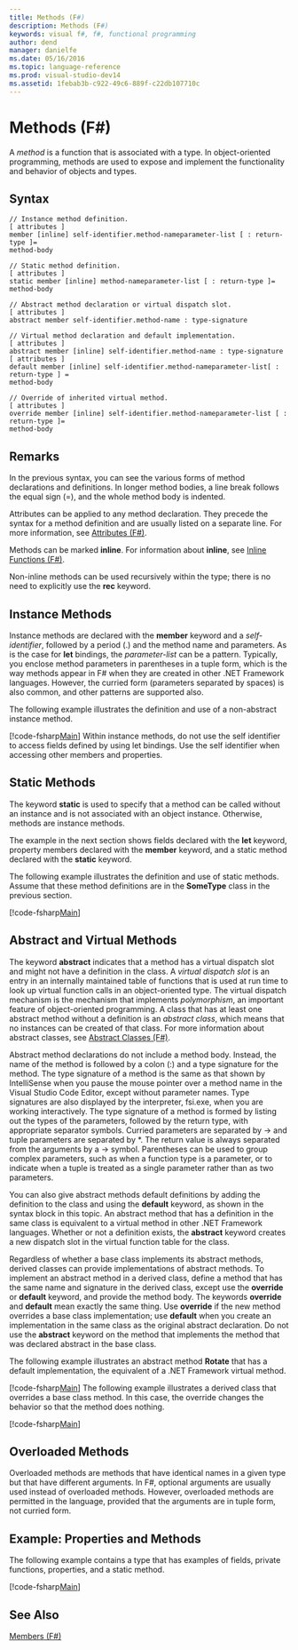 ```yaml
---
title: Methods (F#)
description: Methods (F#)
keywords: visual f#, f#, functional programming
author: dend
manager: danielfe
ms.date: 05/16/2016
ms.topic: language-reference
ms.prod: visual-studio-dev14
ms.assetid: 1febab3b-c922-49c6-889f-c22db107710c 
---
```


# Methods (F#)

A *method* is a function that is associated with a type. In object-oriented programming, methods are used to expose and implement the functionality and behavior of objects and types.


## Syntax

```
// Instance method definition.
[ attributes ]
member [inline] self-identifier.method-nameparameter-list [ : return-type ]=
method-body

// Static method definition.
[ attributes ]
static member [inline] method-nameparameter-list [ : return-type ]=
method-body

// Abstract method declaration or virtual dispatch slot.
[ attributes ]
abstract member self-identifier.method-name : type-signature

// Virtual method declaration and default implementation.
[ attributes ]
abstract member [inline] self-identifier.method-name : type-signature
[ attributes ]
default member [inline] self-identifier.method-nameparameter-list[ : return-type ] =
method-body

// Override of inherited virtual method.
[ attributes ]
override member [inline] self-identifier.method-nameparameter-list [ : return-type ]=
method-body
```

## Remarks
In the previous syntax, you can see the various forms of method declarations and definitions. In longer method bodies, a line break follows the equal sign (=), and the whole method body is indented.

Attributes can be applied to any method declaration. They precede the syntax for a method definition and are usually listed on a separate line. For more information, see [Attributes &#40;F&#35;&#41;](Attributes-%5BFSharp%5D.md).

Methods can be marked **inline**. For information about **inline**, see [Inline Functions &#40;F&#35;&#41;](Inline-Functions-%5BFSharp%5D.md).

Non-inline methods can be used recursively within the type; there is no need to explicitly use the **rec** keyword.


## Instance Methods
Instance methods are declared with the **member** keyword and a *self-identifier*, followed by a period (.) and the method name and parameters. As is the case for **let** bindings, the *parameter-list* can be a pattern. Typically, you enclose method parameters in parentheses in a tuple form, which is the way methods appear in F# when they are created in other .NET Framework languages. However, the curried form (parameters separated by spaces) is also common, and other patterns are supported also.

The following example illustrates the definition and use of a non-abstract instance method.

[!code-fsharp[Main](snippets/fslangref1/snippet3401.fs)]
    Within instance methods, do not use the self identifier to access fields defined by using let bindings. Use the self identifier when accessing other members and properties.


## Static Methods
The keyword **static** is used to specify that a method can be called without an instance and is not associated with an object instance. Otherwise, methods are instance methods.

The example in the next section shows fields declared with the **let** keyword, property members declared with the **member** keyword, and a static method declared with the **static** keyword.

The following example illustrates the definition and use of static methods. Assume that these method definitions are in the **SomeType** class in the previous section.

[!code-fsharp[Main](snippets/fslangref1/snippet3402.fs)]
    
## Abstract and Virtual Methods
The keyword **abstract** indicates that a method has a virtual dispatch slot and might not have a definition in the class. A *virtual dispatch slot* is an entry in an internally maintained table of functions that is used at run time to look up virtual function calls in an object-oriented type. The virtual dispatch mechanism is the mechanism that implements *polymorphism*, an important feature of object-oriented programming. A class that has at least one abstract method without a definition is an *abstract class*, which means that no instances can be created of that class. For more information about abstract classes, see [Abstract Classes &#40;F&#35;&#41;](Abstract-Classes-%5BFSharp%5D.md).

Abstract method declarations do not include a method body. Instead, the name of the method is followed by a colon (:) and a type signature for the method. The type signature of a method is the same as that shown by IntelliSense when you pause the mouse pointer over a method name in the Visual Studio Code Editor, except without parameter names. Type signatures are also displayed by the interpreter, fsi.exe, when you are working interactively. The type signature of a method is formed by listing out the types of the parameters, followed by the return type, with appropriate separator symbols. Curried parameters are separated by -&gt; and tuple parameters are separated by &#42;. The return value is always separated from the arguments by a -&gt; symbol. Parentheses can be used to group complex parameters, such as when a function type is a parameter, or to indicate when a tuple is treated as a single parameter rather than as two parameters.

You can also give abstract methods default definitions by adding the definition to the class and using the **default** keyword, as shown in the syntax block in this topic. An abstract method that has a definition in the same class is equivalent to a virtual method in other .NET Framework languages. Whether or not a definition exists, the **abstract** keyword creates a new dispatch slot in the virtual function table for the class.

Regardless of whether a base class implements its abstract methods, derived classes can provide implementations of abstract methods. To implement an abstract method in a derived class, define a method that has the same name and signature in the derived class, except use the **override** or **default** keyword, and provide the method body. The keywords **override** and **default** mean exactly the same thing. Use **override** if the new method overrides a base class implementation; use **default** when you create an implementation in the same class as the original abstract declaration. Do not use the **abstract** keyword on the method that implements the method that was declared abstract in the base class.

The following example illustrates an abstract method **Rotate** that has a default implementation, the equivalent of a .NET Framework virtual method.

[!code-fsharp[Main](snippets/fslangref1/snippet3403.fs)]
    The following example illustrates a derived class that overrides a base class method. In this case, the override changes the behavior so that the method does nothing.

[!code-fsharp[Main](snippets/fslangref1/snippet3404.fs)]
    
## Overloaded Methods
Overloaded methods are methods that have identical names in a given type but that have different arguments. In F#, optional arguments are usually used instead of overloaded methods. However, overloaded methods are permitted in the language, provided that the arguments are in tuple form, not curried form.


## Example: Properties and Methods
The following example contains a type that has examples of fields, private functions, properties, and a static method.

[!code-fsharp[Main](snippets/fslangref1/snippet3406.fs)]
    
## See Also
[Members &#40;F&#35;&#41;](Members-%5BFSharp%5D.md)

